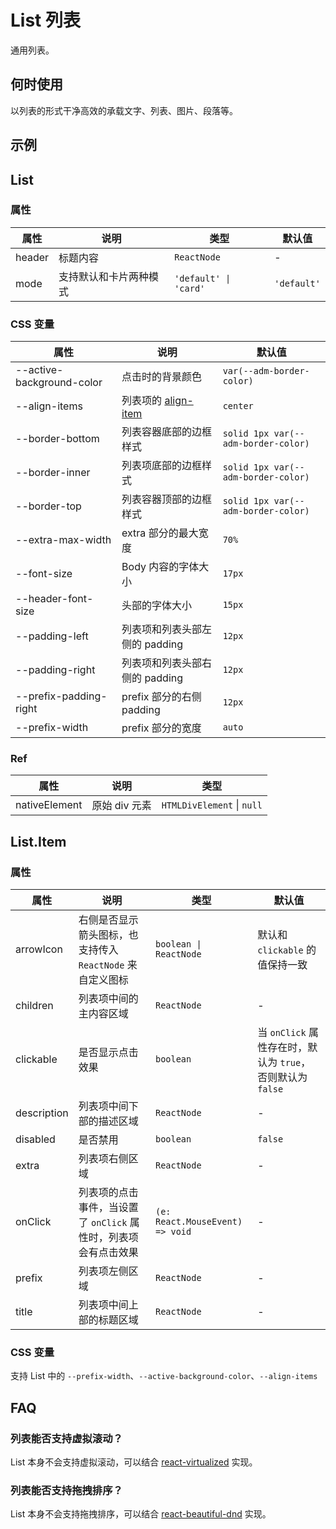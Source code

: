 # List 列表

通用列表。

## 何时使用

以列表的形式干净高效的承载文字、列表、图片、段落等。

## 示例

<code src="./demos/demo1.tsx"></code>

<code src="./demos/demo3.tsx"></code>

<code src="./demos/demo2.tsx"></code>

<code src="./demos/demo4.tsx"></code>

<code src="./demos/demo5.tsx"></code>

## List

### 属性

| 属性   | 说明                   | 类型                  | 默认值      |
| ------ | ---------------------- | --------------------- | ----------- |
| header | 标题内容               | `ReactNode`           | -           |
| mode   | 支持默认和卡片两种模式 | `'default' \| 'card'` | `'default'` |

### CSS 变量

| 属性 | 说明 | 默认值 |
| --- | --- | --- |
| --active-background-color | 点击时的背景颜色 | `var(--adm-border-color)` |
| --align-items | 列表项的 [align-item](https://developer.mozilla.org/en-US/docs/Web/CSS/align-items) | `center` |
| --border-bottom | 列表容器底部的边框样式 | `solid 1px var(--adm-border-color)` |
| --border-inner | 列表项底部的边框样式 | `solid 1px var(--adm-border-color)` |
| --border-top | 列表容器顶部的边框样式 | `solid 1px var(--adm-border-color)` |
| --extra-max-width | extra 部分的最大宽度 | `70%` |
| --font-size | Body 内容的字体大小 | `17px` |
| --header-font-size | 头部的字体大小 | `15px` |
| --padding-left | 列表项和列表头部左侧的 padding | `12px` |
| --padding-right | 列表项和列表头部右侧的 padding | `12px` |
| --prefix-padding-right | prefix 部分的右侧 padding | `12px` |
| --prefix-width | prefix 部分的宽度 | `auto` |

### Ref

| 属性          | 说明          | 类型                       |
| ------------- | ------------- | -------------------------- |
| nativeElement | 原始 div 元素 | `HTMLDivElement` \| `null` |

## List.Item

### 属性

| 属性 | 说明 | 类型 | 默认值 |
| --- | --- | --- | --- |
| arrowIcon | 右侧是否显示箭头图标，也支持传入 `ReactNode` 来自定义图标 | `boolean \| ReactNode` | 默认和 `clickable` 的值保持一致 |
| children | 列表项中间的主内容区域 | `ReactNode` | - |
| clickable | 是否显示点击效果 | `boolean` | 当 `onClick` 属性存在时，默认为 `true`，否则默认为 `false` |
| description | 列表项中间下部的描述区域 | `ReactNode` | - |
| disabled | 是否禁用 | `boolean` | `false` |
| extra | 列表项右侧区域 | `ReactNode` | - |
| onClick | 列表项的点击事件，当设置了 `onClick` 属性时，列表项会有点击效果 | `(e: React.MouseEvent) => void` | - |
| prefix | 列表项左侧区域 | `ReactNode` | - |
| title | 列表项中间上部的标题区域 | `ReactNode` | - |

### CSS 变量

支持 List 中的 `--prefix-width`、`--active-background-color`、`--align-items`

## FAQ

### 列表能否支持虚拟滚动？

List 本身不会支持虚拟滚动，可以结合 [react-virtualized](https://github.com/bvaughn/react-virtualized) 实现。

### 列表能否支持拖拽排序？

List 本身不会支持拖拽排序，可以结合 [react-beautiful-dnd](https://github.com/atlassian/react-beautiful-dnd) 实现。
